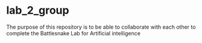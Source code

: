 # lab_2_group
The purpose of this repository is to be able to collaborate with each other to complete the Battlesnake Lab for Artificial intelligence
